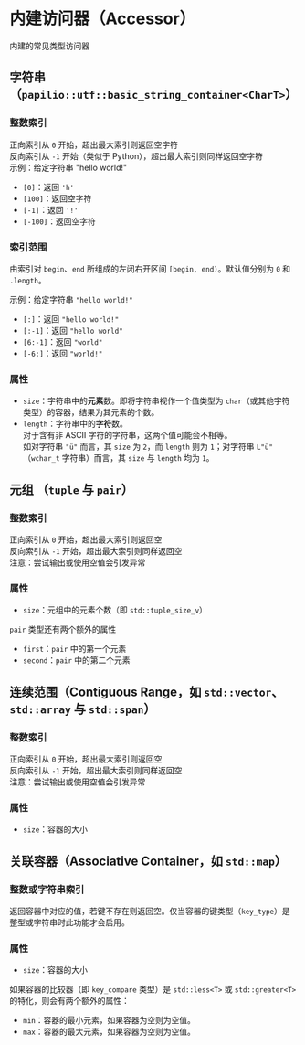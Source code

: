 # 内建访问器（Accessor）
内建的常见类型访问器

## 字符串（`papilio::utf::basic_string_container<CharT>`）
### 整数索引
正向索引从 `0` 开始，超出最大索引则返回空字符  
反向索引从 `-1` 开始（类似于 Python），超出最大索引则同样返回空字符  
示例：给定字符串 "hello world!" 
- `[0]`：返回 `'h'`
- `[100]`：返回空字符
- `[-1]`：返回 `'!'`
- `[-100]`：返回空字符

### 索引范围
由索引对 `begin`、`end` 所组成的左闭右开区间 `[begin, end)`。默认值分别为 `0` 和 `.length`。

示例：给定字符串 `"hello world!"`
- `[:]`：返回 `"hello world!"`
-  `[:-1]`：返回 `"hello world"`
-  `[6:-1]`：返回 `"world"`
-  `[-6:]`：返回 `"world!"`

### 属性
- `size`：字符串中的**元素**数。即将字符串视作一个值类型为 `char`（或其他字符类型）的容器，结果为其元素的个数。
- `length`：字符串中的**字符**数。  
  对于含有非 ASCII 字符的字符串，这两个值可能会不相等。  
  如对字符串 `"ü"` 而言，其 `size` 为 `2`，而 `length` 则为 `1`；对字符串 `L"ü"` （`wchar_t` 字符串）而言，其 `size` 与 `length` 均为 `1`。

## 元组 （`tuple` 与 `pair`）
### 整数索引
正向索引从 `0` 开始，超出最大索引则返回空  
反向索引从 `-1` 开始，超出最大索引则同样返回空  
注意：尝试输出或使用空值会引发异常

### 属性
- `size`：元组中的元素个数（即 `std::tuple_size_v`）

`pair` 类型还有两个额外的属性  
- `first`：`pair` 中的第一个元素
- `second`：`pair` 中的第二个元素

## 连续范围（Contiguous Range，如 `std::vector`、`std::array` 与 `std::span`）
### 整数索引
正向索引从 `0` 开始，超出最大索引则返回空  
反向索引从 `-1` 开始，超出最大索引则同样返回空  
注意：尝试输出或使用空值会引发异常

### 属性
- `size`：容器的大小

## 关联容器（Associative Container，如 `std::map`）
### 整数或字符串索引
返回容器中对应的值，若键不存在则返回空。仅当容器的键类型（`key_type`）是整型或字符串时此功能才会启用。  

### 属性
- `size`：容器的大小

如果容器的比较器（即 `key_compare` 类型）是 `std::less<T>` 或 `std::greater<T>` 的特化，则会有两个额外的属性：
- `min`：容器的最小元素，如果容器为空则为空值。
- `max`：容器的最大元素，如果容器为空则为空值。
